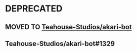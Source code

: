 # DEPRECATED
## MOVED TO [Teahouse-Studios/akari-bot](https://github.com/Teahouse-Studios/akari-bot)
## Teahouse-Studios/akari-bot#1329
